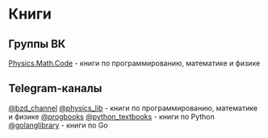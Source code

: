 # Книги

## Группы ВК

[Physics.Math.Code](https://vk.com/physics_math) - книги по программированию, математике и физике

## Telegram-каналы

[@bzd_channel](https://t.me/bzd_channel)
[@physics_lib](https://t.me/physics_lib) - книги по программированию, математике и физике
[@progbooks](https://t.me/progbooks)
[@python_textbooks](https://t.me/python_textbooks) - книги по Python
[@golanglibrary](https://t.me/golanglibrary) - книги по Go
